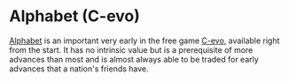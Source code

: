 # Alphabet (C-evo)

[Alphabet](Alphabet) is an important very early in the free game [C-evo](C-evo), available right from the start. It has no intrinsic value but is a prerequisite of more advances than most and is almost always able to be traded for early advances that a nation's friends have.